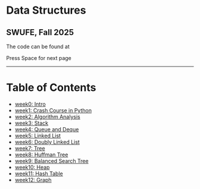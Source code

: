# Data Structures

## SWUFE, Fall 2025

The code can be found at<a href="https://github.com/ChenZhongPu/data-structure-swufe" target="_blank" alt="GitHub" title="Open in GitHub" class="text-xl slidev-icon-btn opacity-50 !border-none !hover:text-blue"><carbon-logo-github /></a>

<div class="pt-12">
  <span @click="$slidev.nav.next" class="px-2 py-1 rounded cursor-pointer" hover="bg-white bg-opacity-10">
    Press Space for next page <carbon:arrow-right class="inline"/>
  </span>
</div>

---

# Table of Contents

- [week0: Intro](https://slide-ds.zhongpu.info/week0)
- [week1: Crash Course in Python](https://slide-ds.zhongpu.info/week1)
- [week2: Algorithm Analysis](https://slide-ds.zhongpu.info/week2)
- [week3: Stack](https://slide-ds.zhongpu.info/week3)
- [week4: Queue and Deque](https://slide-ds.zhongpu.info/week4)
- [week5: Linked List](https://slide-ds.zhongpu.info/week5)
- [week6: Doubly Linked List](https://slide-ds.zhongpu.info/week6)
- [week7: Tree](https://slide-ds.zhongpu.info/week7)
- [week8: Huffman Tree](https://slide-ds.zhongpu.info/week8)
- [week9: Balanced Search Tree](https://slide-ds.zhongpu.info/week9)
- [week10: Heap](https://slide-ds.zhongpu.info/week10)
- [week11: Hash Table](https://slide-ds.zhongpu.info/week11)
- [week12: Graph](https://slide-ds.zhongpu.info/week12)

